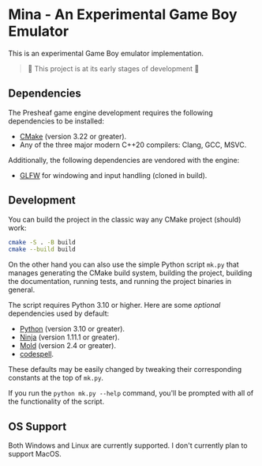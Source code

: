 # Mina - An Experimental Game Boy Emulator

This is an experimental Game Boy emulator implementation.

> 🚧 This project is at its early stages of development 🚧

## Dependencies

The Presheaf game engine development requires the following dependencies to be installed:

- [CMake](https://cmake.org/) (version 3.22 or greater).
- Any of the three major modern C++20 compilers: Clang, GCC, MSVC.

Additionally, the following dependencies are vendored with the engine:

- [GLFW](https://www.glfw.org/) for windowing and input handling (cloned in build).

## Development

You can build the project in the classic way any CMake project (should) work:

```bash
cmake -S . -B build
cmake --build build
```

On the other hand you can also use the simple Python script `mk.py` that manages generating the CMake
build system, building the project, building the documentation, running tests, and running the
project binaries in general.

The script requires Python 3.10 or higher. Here are some *optional* dependencies used by default:

- [Python](https://www.python.org/) (version 3.10 or greater).
- [Ninja](https://ninja-build.org/) (version 1.11.1 or greater).
- [Mold](https://github.com/rui314/mold) (version 2.4 or greater).
- [codespell](https://github.com/codespell-project/codespell).

These defaults may be easily changed by tweaking their corresponding constants at the top of `mk.py`.

If you run the `python mk.py --help` command, you'll be prompted with all of the functionality of the
script.

## OS Support

Both Windows and Linux are currently supported. I don't currently plan to support MacOS.
